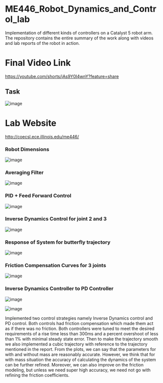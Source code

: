 # ME446_Robot_Dynamics_and_Control_lab
Implementation of different kinds of controllers on a Catalyst 5 robot arm. The repository contains the entire summary of the work along with videos and lab reports of the robot in action.

# Final Video Link
https://youtube.com/shorts/jAs9Y0I4wnY?feature=share

## Task

![image](https://user-images.githubusercontent.com/64373075/176833737-76ba7dc2-9154-41e0-b45d-5fcd0e6483cc.png)

# Lab Website
http://coecsl.ece.illinois.edu/me446/

### Robot Dimensions

![image](https://user-images.githubusercontent.com/64373075/176832321-0cfb4d6f-ec28-4a15-86cf-231ac916317e.png)

### Averaging Filter

![image](https://user-images.githubusercontent.com/64373075/176832483-e46d1264-de24-475d-aebe-d929077161d3.png)

### PID + Feed Forward Control
![image](https://user-images.githubusercontent.com/64373075/176832584-7afdf22a-c91c-4376-8a9f-35734d985900.png)

### Inverse Dynamics Control for joint 2 and 3
![image](https://user-images.githubusercontent.com/64373075/176833469-38b047f9-586c-469b-8341-49d46df37315.png)

### Response of System for butterfly trajectory

![image](https://user-images.githubusercontent.com/64373075/176832670-9e9718e3-85ec-4431-aa30-daf303fe3d77.png)

### Friction Compensation Curves for 3 joints

![image](https://user-images.githubusercontent.com/64373075/176832826-9ac49155-c3dd-4ddd-a331-9ed3135a44a0.png)

### Inverse Dynamics Controller to PD Controller

![image](https://user-images.githubusercontent.com/64373075/176833162-cfb04489-c8f2-4f17-af81-cd6fdee9a1f2.png)

![image](https://user-images.githubusercontent.com/64373075/176833220-990f83a4-8c41-4269-b989-b02fd85b9b79.png)

Implemented two control strategies namely Inverse Dynamics control and PD
control. Both controls had friction compensation which made them act as if there was no friction.
Both controllers were tuned to meet the desired requirements of a rise time less than 300ms and a
percent overshoot of less than 1% with minimal steady state error. Then to make the trajectory
smooth we also implemented a cubic trajectory with reference to the trajectory mentioned in the
report. From the plots, we can say that the parameters for with and without mass are reasonably
accurate. However, we think that for with mass situation the accuracy of calculating the dynamics
of the system can be further refined. Moreover, we can also improve on the friction modeling, but
unless we need super high accuracy, we need not go with refining the friction coefficients.
